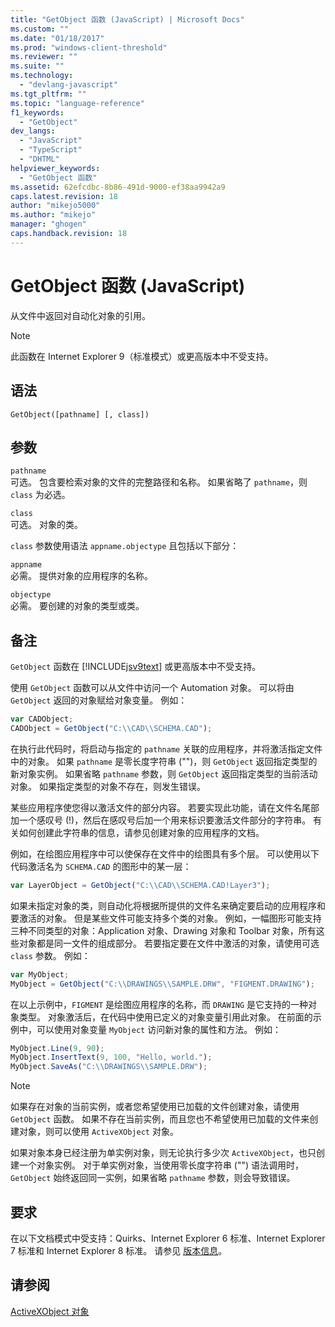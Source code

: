 ```yaml
---
title: "GetObject 函数 (JavaScript) | Microsoft Docs"
ms.custom: ""
ms.date: "01/18/2017"
ms.prod: "windows-client-threshold"
ms.reviewer: ""
ms.suite: ""
ms.technology: 
  - "devlang-javascript"
ms.tgt_pltfrm: ""
ms.topic: "language-reference"
f1_keywords: 
  - "GetObject"
dev_langs: 
  - "JavaScript"
  - "TypeScript"
  - "DHTML"
helpviewer_keywords: 
  - "GetObject 函数"
ms.assetid: 62efcdbc-8b86-491d-9000-ef38aa9942a9
caps.latest.revision: 18
author: "mikejo5000"
ms.author: "mikejo"
manager: "ghogen"
caps.handback.revision: 18
---
```

# GetObject 函数 (JavaScript)
从文件中返回对自动化对象的引用。  
  
> [!NOTE]
>  此函数在 Internet Explorer 9（标准模式）或更高版本中不受支持。  
  
## 语法  
  
```  
GetObject([pathname] [, class])  
```  
  
## 参数  
 `pathname`  
 可选。  包含要检索对象的文件的完整路径和名称。  如果省略了 `pathname`，则 `class` 为必选。  
  
 `class`  
 可选。  对象的类。  
  
 `class` 参数使用语法 `appname.objectype` 且包括以下部分：  
  
 `appname`  
 必需。  提供对象的应用程序的名称。  
  
 `objectype`  
 必需。  要创建的对象的类型或类。  
  
## 备注  
 `GetObject` 函数在 [!INCLUDE[jsv9text](../../javascript/includes/jsv9text-md.md)] 或更高版本中不受支持。  
  
 使用 `GetObject` 函数可以从文件中访问一个 Automation 对象。  可以将由 `GetObject` 返回的对象赋给对象变量。  例如：  
  
```javascript  
var CADObject;  
CADObject = GetObject("C:\\CAD\\SCHEMA.CAD");  
```  
  
 在执行此代码时，将启动与指定的 `pathname` 关联的应用程序，并将激活指定文件中的对象。  如果 `pathname` 是零长度字符串 \(""\)，则 `GetObject` 返回指定类型的新对象实例。  如果省略 `pathname` 参数，则 `GetObject` 返回指定类型的当前活动对象。  如果指定类型的对象不存在，则发生错误。  
  
 某些应用程序使您得以激活文件的部分内容。  若要实现此功能，请在文件名尾部加一个感叹号 \(\!\)，然后在感叹号后加一个用来标识要激活文件部分的字符串。  有关如何创建此字符串的信息，请参见创建对象的应用程序的文档。  
  
 例如，在绘图应用程序中可以使保存在文件中的绘图具有多个层。  可以使用以下代码激活名为 `SCHEMA.CAD` 的图形中的某一层：  
  
```javascript  
var LayerObject = GetObject("C:\\CAD\\SCHEMA.CAD!Layer3");  
```  
  
 如果未指定对象的类，则自动化将根据所提供的文件名来确定要启动的应用程序和要激活的对象。  但是某些文件可能支持多个类的对象。  例如，一幅图形可能支持三种不同类型的对象：Application 对象、Drawing 对象和 Toolbar 对象，所有这些对象都是同一文件的组成部分。  若要指定要在文件中激活的对象，请使用可选 `class` 参数。  例如：  
  
```javascript  
var MyObject;  
MyObject = GetObject("C:\\DRAWINGS\\SAMPLE.DRW", "FIGMENT.DRAWING");  
```  
  
 在以上示例中，`FIGMENT` 是绘图应用程序的名称，而 `DRAWING` 是它支持的一种对象类型。  对象激活后，在代码中使用已定义的对象变量引用此对象。  在前面的示例中，可以使用对象变量 `MyObject` 访问新对象的属性和方法。  例如：  
  
```javascript  
MyObject.Line(9, 90);  
MyObject.InsertText(9, 100, "Hello, world.");  
MyObject.SaveAs("C:\\DRAWINGS\\SAMPLE.DRW");  
```  
  
> [!NOTE]
>  如果存在对象的当前实例，或者您希望使用已加载的文件创建对象，请使用 `GetObject` 函数。  如果不存在当前实例，而且您也不希望使用已加载的文件来创建对象，则可以使用 `ActiveXObject` 对象。  
  
 如果对象本身已经注册为单实例对象，则无论执行多少次 `ActiveXObject`，也只创建一个对象实例。  对于单实例对象，当使用零长度字符串 \(""\) 语法调用时，`GetObject` 始终返回同一实例，如果省略 `pathname` 参数，则会导致错误。  
  
## 要求  
 在以下文档模式中受支持：Quirks、Internet Explorer 6 标准、Internet Explorer 7 标准和 Internet Explorer 8 标准。  请参见 [版本信息](../../javascript/reference/javascript-version-information.md)。  
  
## 请参阅  
 [ActiveXObject 对象](../../javascript/reference/activexobject-object-javascript.md)